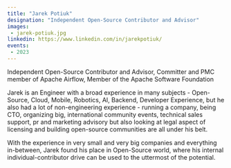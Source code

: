 ```yaml
---
title: "Jarek Potiuk"
designation: "Independent Open-Source Contributor and Advisor"
images:
 - jarek-potiuk.jpg
linkedin: https://www.linkedin.com/in/jarekpotiuk/
events:
 - 2023
---
```


Independent Open-Source Contributor and Advisor, Committer and PMC member of Apache Airflow, Member of the Apache Software Foundation
 
 
 
 Jarek is an Engineer with a broad experience in many subjects - Open-Source, Cloud, Mobile, Robotics, AI, Backend, Developer Experience, but he also had a lot of non-engineering experience - running a company, being CTO, organizing big, international community events, technical sales support, pr and marketing advisory but also looking at legal aspect of licensing and building open-source communities are all under his belt. 
 
 
 
 With the experience in very small and very big companies and everything in-between, Jarek found his place in Open-Source world, where his internal individual-contributor drive can be used to the uttermost of the potential.